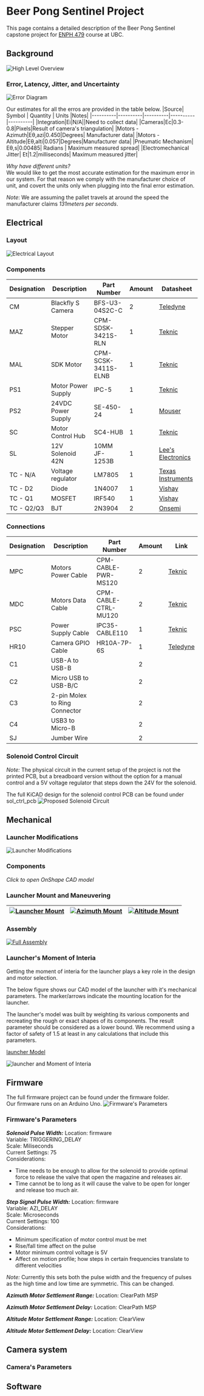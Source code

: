 # Beer Pong Sentinel Project
This page contains a detailed description of the Beer Pong Sentinel capstone project for [ENPH 479](https://projectlab.engphys.ubc.ca/enph-459-479/) course at UBC.

## Background

![High Level Overview](./pictures/hlo.gif "High Level Overview")


### Error, Latency, Jitter, and Uncertainty

![Error Diagram](./pictures/ec.png "Error Diagram")

Our estimates for all the erros are provided in the table below.
|Source| Symbol | Quantity | Units |Notes|
|----------|----------|----------|----------|----------|
|Integration|Ei|N/A||Need to collect data|
|Cameras|Ec|0.3-0.8|Pixels|Result of camera's triangulation|
|Motors - Azimuth|Eθ,azi|0.450|Degrees| Manufacturer data|
|Motors - Altitude|Eθ,alti|0.057|Degrees|Manufacturer data|
|Pneumatic Mechanism| Eθ,s|0.00485| Radians | Maximum measured spread|
|Electromechanical Jitter| Et|1.2|milliseconds| Maximum measured jitter| 

_Why have different units?_\
We would like to get the most accurate estimation for the maximum error in our system. For that reason we comply with the manufacturer choice of unit, and covert the units only when plugging into the final error estimation. 

_Note_: We are assuming the pallet travels at around the speed the manufacturer claims *131meters per seconds*.


## Electrical
### Layout
![Electrical Layout](./pictures/el.png "Electrical Components Layout")

### Components
|Designation| Description | Part Number | Amount | Datasheet |
|----------|----------|----------|----------|----------|
|CM| Blackfly S Camera   | BFS-U3-04S2C-C  | 2   |[Teledyne](https://www.teledynevisionsolutions.com/products/blackfly-s-usb3/?model=BFS-U3-04S2C-C&vertical=machine%20vision&segment=iis)|
|MAZ| Stepper Motor   | CPM-SDSK-3421S-RLN  | 1   |[Teknic](https://teknic.com/model-info/CPM-SDSK-3421S-RLN/?model_voltage=48VDC)|
|MAL|SDK Motor   | CPM-SCSK-3411S-ELNB  | 1   |[Teknic](https://teknic.com/model-info/CPM-SCSK-3411S-ELNB/?model_voltage=75)   |
|PS1| Motor Power Supply | IPC-5 | 1 | [Teknic](https://teknic.com/products/servo-motor-dc-power-supply/)|
|PS2| 24VDC Power Supply | SE-450-24 | 1 |[Mouser](https://www.mouser.ca/ProductDetail/MEAN-WELL/SE-450-24?qs=M1W9nuUSIjpXT24%252B6%252BDJCg%3D%3D&srsltid=AfmBOoo0Gw3eBcZ0qDYIleJDajS5qSaI-gmjeNrVGrdYgwfqYw6543Ys)|
|SC| Motor Control Hub   | SC4-HUB  | 1   |[Teknic](https://teknic.com/sc4-hub/)   |
|SL| 12V Solenoid 42N   | 10MM JF-1253B   | 1   |[ Lee's Electronics](https://leeselectronic.com/en/product/4408-12v-solenoid-42n-10mm-jf-1253b.html)   |
|TC - N/A| Voltage regulator   | LM7805   | 1  | [Texas Instruments](https://www.ti.com/lit/ds/symlink/lm340.pdf)   |
|TC - D2| Diode    | 1N4007   | 1   | [Vishay](https://www.vishay.com/docs/88503/1n4001.pdf)   |
|TC - Q1| MOSFET    | IRF540   | 1   | [Vishay](https://www.vishay.com/docs/91021/irf540.pdf)   |
|TC - Q2/Q3| BJT    | 2N3904   | 2   | [Onsemi](https://www.onsemi.com/download/data-sheet/pdf/2n3903-d.pdf)   |

### Connections
| Designation | Description | Part Number  | Amount | Link|
|----------|----------|----------|----------|----------|
| MPC | Motors Power Cable | CPM-CABLE-PWR-MS120  | 2 | [Teknic](https://teknic.com/cpm-cable-pwr-ms120/) |
| MDC | Motors Data Cable | CPM-CABLE-CTRL-MU120  | 2 | [Teknic](https://teknic.com/CPM-CABLE-CTRL-MU120/) |
|PSC| Power Supply Cable| IPC35-CABLE110 | 1 |[Teknic](https://teknic.com/ipc35-cable110/)|
|HR10| Camera GPIO Cable| HR10A-7P-6S | 1 |[Teledyne](https://www.teledynevisionsolutions.com/products/hirose-hr10-6-pin-circular-connector/)|
|C1| USB-A to USB-B|  | 2 ||
|C2| Micro USB to USB-B/C|  | 2 ||
|C3| 2-pin Molex to Ring Connector | |2||
|C4| USB3 to Micro-B | |2||
|SJ| Jumber Wire|  | 2| | 


### Solenoid Control Circuit
_Note:_ The physical circuit in the current setup of the project is not the printed PCB, but a breadboard version without the option for a manual control and a 5V voltage regulator that steps down the 24V for the solenoid.

The full KiCAD design for the solenoid control PCB can be found under sol_ctrl_pcb
![Proposed Solenoid Circuit](./pictures/solenoid_circuit.png "Proposed Solenoid Circuit")
## Mechanical 
### Launcher Modifications
![Launcher Modifications](./pictures/lm.png "Launcher Modifications")

### Components
_Click to open OnShape CAD model_
### Launcher Mount and Maneuvering
| [![Launcher Mount](./pictures/cad_launcher_mount.png "Launcher Mount")](https://cad.onshape.com/documents/360e54d875f63ab4db6ef54b/w/d57eff492a0fd340cef803da/e/a90c483078f0a216147ba77b?renderMode=0&uiState=67cce1751ec0ed3d7ef3efa9) | [![Azimuth Mount](./pictures/cad_azi.png "Azimuth Mount")](https://cad.onshape.com/documents/360e54d875f63ab4db6ef54b/w/d57eff492a0fd340cef803da/e/af73ce29d204dcf42df93766)| [![Altitude Mount](./pictures/cad_alti.png "Altitude Mount")](https://cad.onshape.com/documents/360e54d875f63ab4db6ef54b/w/d57eff492a0fd340cef803da/e/c06067e56aa459f53e365584?renderMode=0&uiState=67cce03d75f3db0bee079528)|
|----------|----------|----------|
### Assembly 

[![Full Assembly](./pictures/cad_full_ass.png)](https://cad.onshape.com/documents/360e54d875f63ab4db6ef54b/w/d57eff492a0fd340cef803da/e/76fc739196417cc4943c6696?renderMode=0&uiState=67cce26e1ec0ed3d7ef3f115)

### Launcher's Moment of Interia
Getting the moment of interia for the launcher plays a key role in the design and motor selection.

The below figure shows our CAD model of the launcher with it's mechanical parameters. The marker/arrows indicate the mounting location for the launcher.

The launcher's model was built by weighting its various components and recreating the rough or exact shapes of its components. The result parameter should be considered as a lower bound. We recommend using a factor of safety of 1.5 at least in any calculations that include this parameters.

[launcher Model](https://cad.onshape.com/documents/76652a767c23fe435988178b/w/9803612b38e4d7d0dd289d8c/e/d43adc66a7cc15ee7d39c4dd?renderMode=0&uiState=67d88cabb3e65b43110218b9)

![launcher and Moment of Interia](./pictures/moe.png "launcher and Moment of Interia")
## Firmware
The full firmware project can be found under the firmware folder.\
Our firmware runs on an Arduino Uno. 
![Firmware's Parameters](./pictures/firmware_signals.png "Firmware's Parameters")

### Firmware's Parameters
**_Solenoid Pulse Width:_**
Location: firmware\
Variable: TRIGGERING_DELAY\
Scale: Miliseconds\
Current Settings: 75\
Considerations: 
- Time needs to be enough to allow for the solenoid to provide optimal force to release the valve that open the magazine and releases air. 
- Time cannot be to long as it will cause the valve to be open for longer and release too much air. 

**_Step Signal Pulse Width:_**
Location: firmware\
Variable: AZI_DELAY\
Scale: Microseconds\
Current Settings: 100\
Considerations: 
- Minimum specification of motor control must be met
- Rise/fall time affect on the pulse
- Motor minimum control voltage is 5V
- Affect on motion profile; how steps in certain frequencies translate to different velocities

_Note:_ Currently this sets both the pulse width and the frequency of pulses as the high time and low time are symmetric. This can be changed.

**_Azimuth Motor Settlement Range:_**
Location: ClearPath MSP

**_Azimuth Motor Settlement Delay:_**
Location: ClearPath MSP

**_Altitude Motor Settlement Range:_**
Location: ClearView 

**_Altitude Motor Settlement Delay:_**
Location: ClearView 


## Camera system

### Camera's Parameters

## Software
